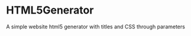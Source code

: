 HTML5Generator
==============

A simple website html5 generator with titles and CSS through parameters

